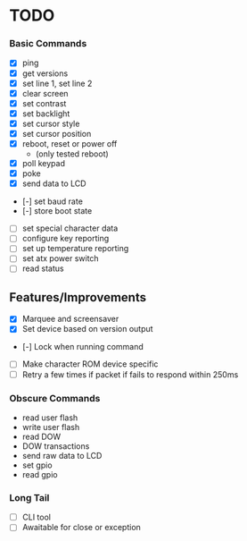 # TODO

### Basic Commands

- [x] ping
- [x] get versions
- [x] set line 1, set line 2
- [x] clear screen
- [x] set contrast
- [x] set backlight
- [x] set cursor style
- [x] set cursor position
- [x] reboot, reset or power off
  - (only tested reboot)
- [x] poll keypad
- [x] poke
- [x] send data to LCD
- [-] set baud rate
- [-] store boot state
- [ ] set special character data
- [ ] configure key reporting
- [ ] set up temperature reporting
- [ ] set atx power switch
- [ ] read status

## Features/Improvements

- [x] Marquee and screensaver
- [x] Set device based on version output
- [-] Lock when running command
- [ ] Make character ROM device specific
- [ ] Retry a few times if packet if fails to respond within 250ms

### Obscure Commands

- read user flash
- write user flash
- read DOW
- DOW transactions
- send raw data to LCD
- set gpio
- read gpio

### Long Tail

- [ ] CLI tool
- [ ] Awaitable for close or exception
